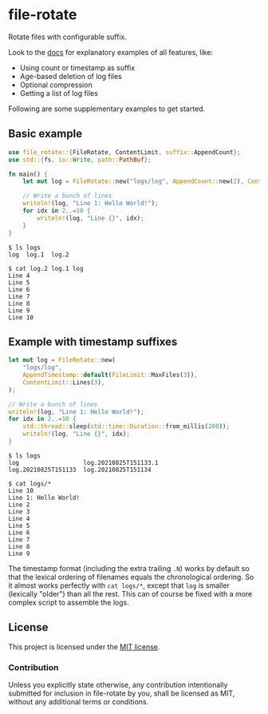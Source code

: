 # file-rotate

Rotate files with configurable suffix.

Look to the [docs](https://docs.rs/file-rotate/latest/file_rotate/index.html) for explanatory examples of all features, like:
* Using count or timestamp as suffix
* Age-based deletion of log files
* Optional compression
* Getting a list of log files

Following are some supplementary examples to get started.

## Basic example

```rust
use file_rotate::{FileRotate, ContentLimit, suffix::AppendCount};
use std::{fs, io::Write, path::PathBuf};

fn main() {
    let mut log = FileRotate::new("logs/log", AppendCount::new(2), ContentLimit::Lines(3));

    // Write a bunch of lines
    writeln!(log, "Line 1: Hello World!");
    for idx in 2..=10 {
        writeln!(log, "Line {}", idx);
    }
}
```

```
$ ls logs
log  log.1  log.2

$ cat log.2 log.1 log
Line 4
Line 5
Line 6
Line 7
Line 8
Line 9
Line 10
```

## Example with timestamp suffixes

```rust
let mut log = FileRotate::new(
    "logs/log",
    AppendTimestamp::default(FileLimit::MaxFiles(3)),
    ContentLimit::Lines(3),
);

// Write a bunch of lines
writeln!(log, "Line 1: Hello World!");
for idx in 2..=10 {
    std::thread::sleep(std::time::Duration::from_millis(200));
    writeln!(log, "Line {}", idx);
}
```

```
$ ls logs
log                  log.20210825T151133.1
log.20210825T151133  log.20210825T151134

$ cat logs/*
Line 10
Line 1: Hello World!
Line 2
Line 3
Line 4
Line 5
Line 6
Line 7
Line 8
Line 9
```

The timestamp format (including the extra trailing `.N`) works by default so that the lexical ordering of filenames equals the chronological ordering.
So it almost works perfectly with `cat logs/*`, except that `log` is smaller (lexically "older") than all the rest. This can of course be fixed with a more complex script to assemble the logs.


## License

This project is licensed under the [MIT license].

[MIT license]: https://github.com/BourgondAries/file-rotate/blob/master/LICENSE

### Contribution

Unless you explicitly state otherwise, any contribution intentionally submitted
for inclusion in file-rotate by you, shall be licensed as MIT, without any additional
terms or conditions.

